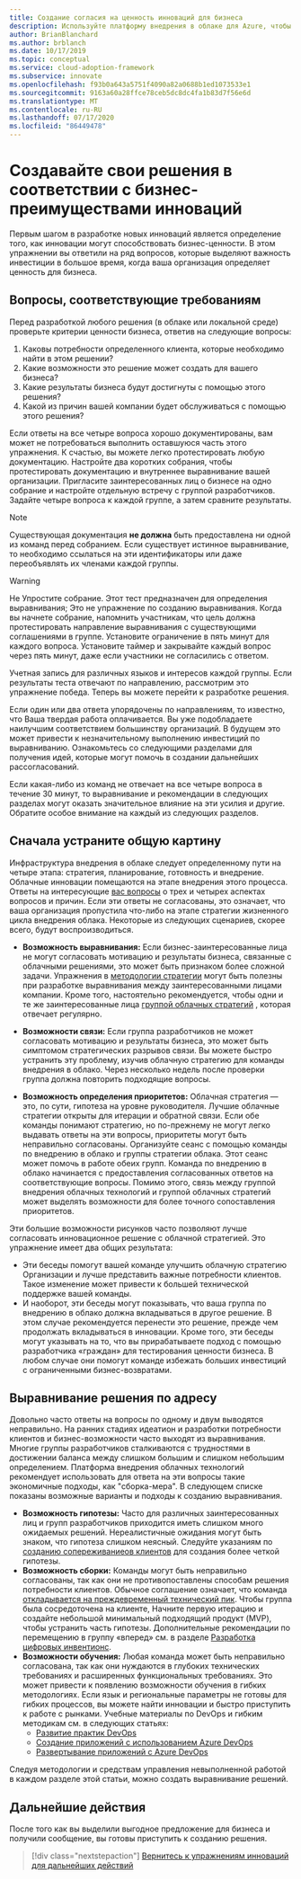 ```yaml
---
title: Создание согласия на ценность инноваций для бизнеса
description: Используйте платформу внедрения в облаке для Azure, чтобы узнать о том, как создать консенсус по определениям облачных инноваций в сфере бизнеса.
author: BrianBlanchard
ms.author: brblanch
ms.date: 10/17/2019
ms.topic: conceptual
ms.service: cloud-adoption-framework
ms.subservice: innovate
ms.openlocfilehash: f93b0a643a5751f4090a82a0688b1ed1073533e1
ms.sourcegitcommit: 9163a60a28ffce78ceb5dc8dc4fa1b83d7f56e6d
ms.translationtype: MT
ms.contentlocale: ru-RU
ms.lasthandoff: 07/17/2020
ms.locfileid: "86449478"
---
```

# <a name="build-consensus-on-the-business-value-of-innovation"></a>Создавайте свои решения в соответствии с бизнес-преимуществами инноваций

Первым шагом в разработке новых инноваций является определение того, как инновации могут способствовать бизнес-ценности. В этом упражнении вы ответили на ряд вопросов, которые выделяют важность инвестиции в большое время, когда ваша организация определяет ценность для бизнеса.

## <a name="qualifying-questions"></a>Вопросы, соответствующие требованиям

Перед разработкой любого решения (в облаке или локальной среде) проверьте критерии ценности бизнеса, ответив на следующие вопросы:

1. Каковы потребности определенного клиента, которые необходимо найти в этом решении?
1. Какие возможности это решение может создать для вашего бизнеса?
1. Какие результаты бизнеса будут достигнуты с помощью этого решения?
1. Какой из причин вашей компании будет обслуживаться с помощью этого решения?

Если ответы на все четыре вопроса хорошо документированы, вам может не потребоваться выполнить оставшуюся часть этого упражнения. К счастью, вы можете легко протестировать любую документацию. Настройте два коротких собрания, чтобы протестировать документацию и внутреннее выравнивание вашей организации. Пригласите заинтересованных лиц о бизнесе на одно собрание и настройте отдельную встречу с группой разработчиков. Задайте четыре вопроса к каждой группе, а затем сравните результаты.

> [!NOTE]
> Существующая документация **не должна** быть предоставлена ни одной из команд перед собранием. Если существует истинное выравнивание, то необходимо ссылаться на эти идентификаторы или даже переобъявлять их членами каждой группы.

<!-- -->

> [!WARNING]
> Не Упростите собрание. Этот тест предназначен для определения выравнивания; Это не упражнение по созданию выравнивания. Когда вы начнете собрание, напомнить участникам, что цель должна протестировать направление выравнивания с существующими соглашениями в группе. Установите ограничение в пять минут для каждого вопроса. Установите таймер и закрывайте каждый вопрос через пять минут, даже если участники не согласились с ответом.

Учетная запись для различных языков и интересов каждой группы. Если результаты теста отвечают по направлению, рассмотрим это упражнение победа. Теперь вы можете перейти к разработке решения.

Если один или два ответа упорядочены по направлениям, то известно, что Ваша твердая работа оплачивается. Вы уже подобладаете наилучшим соответствием большинству организаций. В будущем это может привести к незначительному выполнению инвестиций по выравниванию. Ознакомьтесь со следующими разделами для получения идей, которые могут помочь в создании дальнейших рассогласований.

Если какая-либо из команд не отвечает на все четыре вопроса в течение 30 минут, то выравнивание и рекомендации в следующих разделах могут оказать значительное влияние на эти усилия и другие. Обратите особое внимание на каждый из следующих разделов.

<!-- docsTest:ignore "Strategy, Plan, Ready, and Adopt" -->

## <a name="address-the-big-picture-first"></a>Сначала устраните общую картину

Инфраструктура внедрения в облаке следует определенному пути на четыре этапа: стратегия, планирование, готовность и внедрение. Облачные инновации помещаются на этапе внедрения этого процесса. Ответы на интересующие [вас вопросы](#qualifying-questions) о трех и четырех аспектах вопросов и причин. Если эти ответы не согласованы, это означает, что ваша организация пропустила что-либо на этапе стратегии жизненного цикла внедрения облака. Некоторые из следующих сценариев, скорее всего, будут воспроизводиться.

- **Возможность выравнивания:** Если бизнес-заинтересованные лица не могут согласовать мотивацию и результаты бизнеса, связанные с облачными решениями, это может быть признаком более сложной задачи. Упражнения в [методологии стратегии](../strategy/index.md) могут быть полезны при разработке выравнивания между заинтересованными лицами компании. Кроме того, настоятельно рекомендуется, чтобы одни и те же заинтересованные лица [группой облачных стратегий](../organize/cloud-strategy.md) , которая отвечает регулярно.

- **Возможности связи:** Если группа разработчиков не может согласовать мотивацию и результаты бизнеса, это может быть симптомом стратегических разрывов связи. Вы можете быстро устранить эту проблему, изучив облачную стратегию для команды внедрения в облако. Через несколько недель после проверки группа должна повторить подходящие вопросы.

- **Возможность определения приоритетов:** Облачная стратегия — это, по сути, гипотеза на уровне руководителя. Лучшие облачные стратегии открыты для итерации и обратной связи. Если обе команды понимают стратегию, но по-прежнему не могут легко выдавать ответы на эти вопросы, приоритеты могут быть неправильно согласованы. Организуйте сеанс с помощью команды по внедрению в облако и группы стратегии облака. Этот сеанс может помочь в работе обеих групп. Команда по внедрению в облако начинается с предоставления согласованных ответов на соответствующие вопросы. Помимо этого, связь между группой внедрения облачных технологий и группой облачных стратегий может выделять возможности для более точного сопоставления приоритетов.

Эти большие возможности рисунков часто позволяют лучше согласовать инновационное решение с облачной стратегией. Это упражнение имеет два общих результата:

- Эти беседы помогут вашей команде улучшить облачную стратегию Организации и лучше представить важные потребности клиентов. Такое изменение может привести к большей технической поддержке вашей команды.
- И наоборот, эти беседы могут показывать, что ваша группа по внедрению в облако должна вкладываться в другое решение. В этом случае рекомендуется перенести это решение, прежде чем продолжать вкладываться в инновации. Кроме того, эти беседы могут указывать на то, что вы прирабатываете подход с помощью разработчика «граждан» для тестирования ценности бизнеса. В любом случае они помогут команде избежать больших инвестиций с ограниченными бизнес-возвратами.

## <a name="address-solution-alignment"></a>Выравнивание решения по адресу

Довольно часто ответы на вопросы по одному и двум выводятся неправильно. На ранних стадиях идеатион и разработки потребности клиентов и бизнес-возможности часто выходят из выравнивания. Многие группы разработчиков сталкиваются с трудностями в достижении баланса между слишком большим и слишком небольшим определением. Платформа внедрения облачных технологий рекомендует использовать для ответа на эти вопросы такие экономичные подходы, как "сборка-мера". В следующем списке показаны возможные варианты и подходы к созданию выравнивания.

- **Возможность гипотезы:** Часто для различных заинтересованных лиц и групп разработчиков приходится иметь слишком много ожидаемых решений. Нереалистичные ожидания могут быть знаком, что гипотеза слишком неясный. Следуйте указаниям по [созданию сопереживаниеов клиентов](./considerations/build.md) для создания более четкой гипотезы.
- **Возможность сборки:** Команды могут быть неправильно согласованы, так как они не противопоставлены способам решения потребности клиентов. Обычное соглашение означает, что команда [откладывается на преждевременный технический пик](./considerations/build.md#reduce-complexity-and-delay-technical-spikes). Чтобы группа была сосредоточена на клиенте, Начните первую итерацию и создайте небольшой минимальный подходящий продукт (MVP), чтобы устранить часть гипотезы. Дополнительные рекомендации по перемещению в группу «вперед» см. в разделе [Разработка цифровых инвентионс](./considerations/invention.md).
- **Возможности обучения:** Любая команда может быть неправильно согласована, так как они нуждаются в глубоких технических требованиях и расширенных функциональных требованиях. Это может привести к появлению возможности обучения в гибких методологиях. Если язык и региональные параметры не готовы для гибких процессов, вы можете найти инновации и быстро приступить к работе с рынками. Учебные материалы по DevOps и гибким методикам см. в следующих статьях:
  - [Развитие практик DevOps](https://docs.microsoft.com/learn/paths/evolve-your-devops-practices)
  - [Создание приложений с использованием Azure DevOps](https://docs.microsoft.com/learn/paths/build-applications-with-azure-devops)
  - [Развертывание приложений с Azure DevOps](https://docs.microsoft.com/learn/paths/deploy-applications-with-azure-devops)

Следуя методологии и средствам управления невыполненной работой в каждом разделе этой статьи, можно создать выравнивание решений.

## <a name="next-steps"></a>Дальнейшие действия

После того как вы выделили выгодное предложение для бизнеса и получили сообщение, вы готовы приступить к созданию решения.

> [!div class="nextstepaction"]
> [Вернитесь к упражнениям инноваций для дальнейших действий](./index.md)
